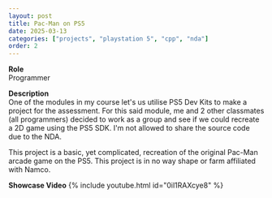 ```yaml
---
layout: post
title: Pac-Man on PS5
date: 2025-03-13
categories: ["projects", "playstation 5", "cpp", "nda"]
order: 2
---
```


**Role**
<br> Programmer

**Description**
<br>
​One of the modules in my course let's us utilise PS5 Dev Kits to make a project
for the assessment. For this said module, me and 2 other classmates (all programmers)
decided to work as a group and see if we could recreate a 2D game using the PS5 SDK. 
I'm not allowed to share the source code due to the NDA.​

This project is a basic, yet complicated, recreation of the original Pac-Man arcade
game on the PS5. This project is in no way shape or farm affiliated with Namco.

**Showcase Video**
{% include youtube.html id="0il1RAXcye8" %}